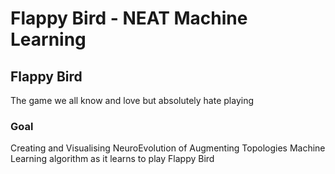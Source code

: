 # Flappy Bird - NEAT Machine Learning
## Flappy Bird
The game we all know and love but absolutely hate playing
### Goal
Creating and Visualising NeuroEvolution of Augmenting Topologies Machine Learning algorithm as it learns to play Flappy Bird
